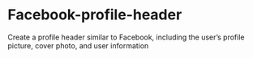 # Facebook-profile-header
Create a profile header similar to Facebook, including the user’s profile picture, cover photo, and user information
